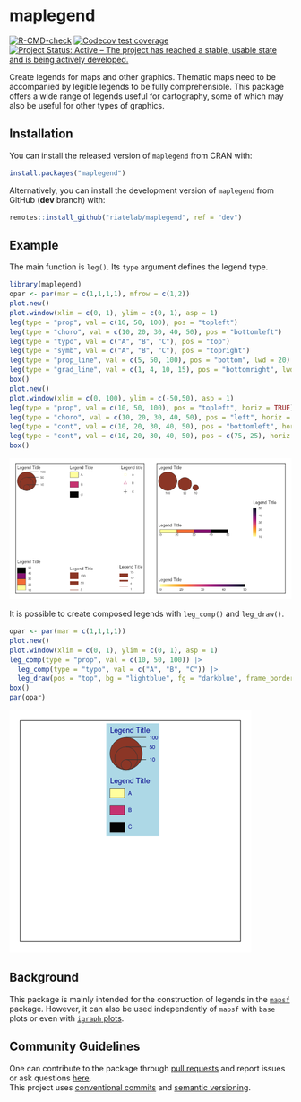 
<!-- README.md is generated from README.Rmd. Please edit that file -->

# maplegend

<!-- badges: start -->

[![R-CMD-check](https://github.com/riatelab/maplegend/actions/workflows/R-CMD-check.yaml/badge.svg)](https://github.com/riatelab/maplegend/actions/workflows/R-CMD-check.yaml)
[![Codecov test
coverage](https://codecov.io/gh/riatelab/maplegend/branch/main/graph/badge.svg)](https://app.codecov.io/gh/riatelab/maplegend?branch=main)
[![Project Status: Active – The project has reached a stable, usable
state and is being actively
developed.](https://www.repostatus.org/badges/latest/active.svg)](https://www.repostatus.org/#active)
<!-- badges: end -->

Create legends for maps and other graphics. Thematic maps need to be
accompanied by legible legends to be fully comprehensible. This package
offers a wide range of legends useful for cartography, some of which may
also be useful for other types of graphics.

## Installation

You can install the released version of `maplegend` from CRAN with:

``` r
install.packages("maplegend")
```

Alternatively, you can install the development version of `maplegend`
from GitHub (**dev** branch) with:

``` r
remotes::install_github("riatelab/maplegend", ref = "dev")
```

## Example

The main function is `leg()`. Its `type` argument defines the legend
type.

``` r
library(maplegend)
opar <- par(mar = c(1,1,1,1), mfrow = c(1,2))
plot.new()
plot.window(xlim = c(0, 1), ylim = c(0, 1), asp = 1)
leg(type = "prop", val = c(10, 50, 100), pos = "topleft")
leg(type = "choro", val = c(10, 20, 30, 40, 50), pos = "bottomleft")
leg(type = "typo", val = c("A", "B", "C"), pos = "top")
leg(type = "symb", val = c("A", "B", "C"), pos = "topright")
leg(type = "prop_line", val = c(5, 50, 100), pos = "bottom", lwd = 20)
leg(type = "grad_line", val = c(1, 4, 10, 15), pos = "bottomright", lwd = c(1, 5, 10))
box()
plot.new()
plot.window(xlim = c(0, 100), ylim = c(-50,50), asp = 1)
leg(type = "prop", val = c(10, 50, 100), pos = "topleft", horiz = TRUE)
leg(type = "choro", val = c(10, 20, 30, 40, 50), pos = "left", horiz = TRUE)
leg(type = "cont", val = c(10, 20, 30, 40, 50), pos = "bottomleft", horiz = TRUE)
leg(type = "cont", val = c(10, 20, 30, 40, 50), pos = c(75, 25), horiz = FALSE)
box()
```

![](man/figures/README-example-1.png)<!-- -->

It is possible to create composed legends with `leg_comp()` and
`leg_draw()`.

``` r
opar <- par(mar = c(1,1,1,1))
plot.new()
plot.window(xlim = c(0, 1), ylim = c(0, 1), asp = 1)
leg_comp(type = "prop", val = c(10, 50, 100)) |>
  leg_comp(type = "typo", val = c("A", "B", "C")) |>
  leg_draw(pos = "top", bg = "lightblue", fg = "darkblue", frame_border = NA)
box()
par(opar)
```

![](man/figures/README-example2-1.png)<!-- -->

## Background

This package is mainly intended for the construction of legends in the
[`mapsf`](https://riatelab.github.io/mapsf/) package. However, it can
also be used independently of `mapsf` with `base` plots or even with
[`igraph`
plots](https://gist.github.com/rCarto/da5a4b0cd982a8c85cb847506fd2f415).

## Community Guidelines

One can contribute to the package through [pull
requests](https://github.com/riatelab/maplegend/pulls) and report issues
or ask questions [here](https://github.com/riatelab/maplegend/issues).  
This project uses [conventional
commits](https://www.conventionalcommits.org/en/v1.0.0-beta.3/) and
[semantic versioning](https://semver.org/).
